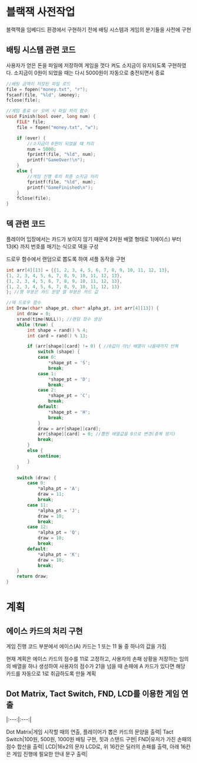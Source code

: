# 블랙잭 사전작업

블랙잭을 임베디드 환경에서 구현하기 전에 배팅 시스템과 게임의 분기들을 사전에 구현


## 배팅 시스템 관련 코드

사용자가 얻은 돈을 파일에 저장하여 게임을 껏다 켜도 소지금이 유지되도록 구현하였다. 소지금이 0원이 되었을 때는 다시 5000원이 자동으로 충전되면서 종료

```c
//배팅 금액이 저장된 파일 로드
file = fopen("money.txt", "r");
fscanf(file, "%ld", &money);
fclose(file);

//게임 종료 or 오버 시 파일 처리 함수
void Finish(bool over, long num) {
    FILE* file;
    file = fopen("money.txt", "w");

    if (over) {
        //소지금이 0원이 되었을 떄 처리
        num = 5000;
        fprintf(file, "%ld", num);
        printf("GameOver!\n");
    }
    else {
        //게임 진행 후의 최종 소지금 처리
        fprintf(file, "%ld", num);
        printf("GameFinished\n");
    }
    fclose(file);
}
```

## 덱 관련 코드

플레이어 입장에서는 카드가 보이지 않기 때문에 2차원 배열 형태로 1(에이스) 부터 13(K) 까지 번호를 매기는 식으로 덱을 구성

드로우 함수에서 랜덤으로 뽑도록 하여 셔플 동작을 구현

```c
int arr[4][13] = {{1, 2, 3, 4, 5, 6, 7, 8, 9, 10, 11, 12, 13},
{1, 2, 3, 4, 5, 6, 7, 8, 9, 10, 11, 12, 13},
{1, 2, 3, 4, 5, 6, 7, 8, 9, 10, 11, 12, 13},
{1, 2, 3, 4, 5, 6, 7, 8, 9, 10, 11, 12, 13}
}; //행 부분은 카드 문양 열 부분은 카드 값

//덱 드로우 함수
int Draw(char* shape_pt, char* alpha_pt, int arr[4][13]) {
    int draw = 0;
    srand(time(NULL)); //랜덤 정수 생성
    while (true) {
        int shape = rand() % 4;
        int card = rand() % 13;

        if (arr[shape][card] != 0) { //0값이 아닌 배열이 나올때까지 반복
            switch (shape) {
            case 0:
                *shape_pt = 'S';
                break;
            case 1:
                *shape_pt = 'D';
                break;
            case 2:
                *shape_pt = 'C';
                break;
            default:
                *shape_pt = 'H';
                break;
            }
            draw = arr[shape][card];
            arr[shape][card] = 0; //뽑힌 배열값을 0으로 변경(중복 방지)
            break;
        }
        else {
            continue;
        }
    }

    switch (draw) {
        case 0:
            *alpha_pt = 'A';
            draw = 11;
            break;
        case 11:
            *alpha_pt = 'J';
            draw = 10;
            break;
        case 12:
            *alpha_pt = 'Q';
            draw = 10;
            break;
        default:
            *alpha_pt = 'K';
            draw = 10;
            break;
    }
    return draw;
}
```

# 계획

## 에이스 카드의 처리 구현

게임 진행 코드 부분에서 에이스(A) 카드는 1 또는 11 둘 중 하나의 값을 가짐

현재 계획은 에이스 카드의 점수를 11로 고정하고, 사용자의 손패 상황을 저장하는 임의의 배열을 하나 생성하여 사용자의 점수가 21을 넘을 때 손패에 A 카드가 있다면 해당 카드를 자동으로 1로 취급하도록 만들 계획

## Dot Matrix, Tact Switch, FND, LCD를 이용한 게임 연출

|:---:|:---:|

Dot Matrix|게임 시작할 때의 연출, 플레이어가 뽑은 카드의 문양을 출력|
Tact Switch|100원, 500원, 1000원 배팅 구현, 힛과 스탠드 구현|
FND|유저가 가진 손패의 점수 합산을 출력|
LCD|16x2의 문자 LCD로, 위 16칸은 딜러의 손패를 출력, 아래 16칸은 게임 진행에 필요한 안내 문구 출력|